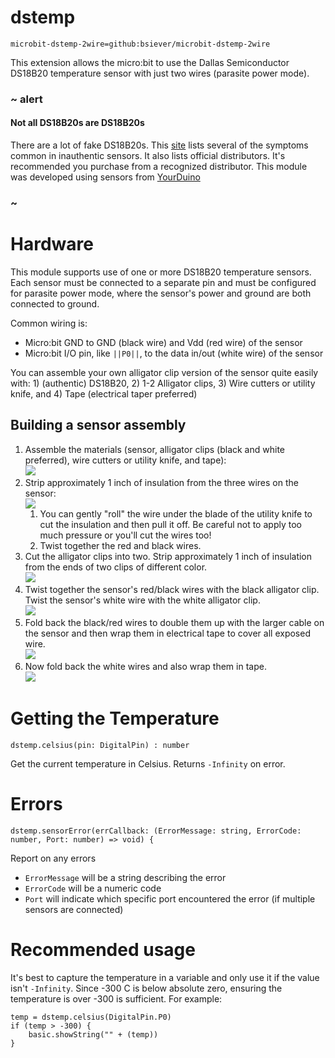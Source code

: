 # dstemp

```package
microbit-dstemp-2wire=github:bsiever/microbit-dstemp-2wire
```

This extension allows the micro:bit to use the Dallas Semiconductor DS18B20 temperature sensor with just two wires (parasite power mode).

### ~ alert

#### Not all DS18B20s are DS18B20s

There are a lot of fake DS18B20s.  This [site](https://github.com/cpetrich/counterfeit_DS18B20) lists several of the symptoms common in inauthentic sensors. It also lists official distributors. It's recommended you purchase from a recognized distributor.  This module was developed using sensors from [YourDuino](http://www.yourduino.com/sunshop/index.php?l=product_detail&p=151)

### ~

# Hardware

This module supports use of one or more DS18B20 temperature sensors.  Each sensor must be connected to a separate pin and must be configured for parasite power mode, where the sensor's power and ground are both connected to ground.

Common wiring is:

- Micro:bit GND to GND (black wire) and Vdd (red wire) of the sensor
- Micro:bit I/O pin, like `||P0||`, to the data in/out (white wire) of the sensor

You can assemble your own alligator clip version of the sensor quite easily with: 1) (authentic) DS18B20, 2) 1-2 Alligator clips, 3) Wire cutters or utility knife, and 4) Tape (electrical taper preferred)

## Building a sensor assembly

1. Assemble the materials (sensor, alligator clips (black and white preferred), wire cutters or utility knife, and tape):<br />![](./docs/static/1_Parts.jpg)
2. Strip approximately 1 inch of insulation from the three wires on the sensor:<br />![](./docs/static/2_StripAndTwistSensorWires.jpg)<br /> 
   1. You can gently "roll" the wire under the blade of the utility knife to cut the insulation and then pull it off.  Be careful not to apply too much pressure or you'll cut the wires too!
   2. Twist together the red and black wires.
3. Cut the alligator clips into two. Strip approximately 1 inch of insulation from the ends of two clips of different color.<br />![](./docs/static/3_CutAndStripClips.jpg)
4. Twist together the sensor's red/black wires with the black alligator clip.  Twist the sensor's white wire with the white alligator clip. <br />![](./docs/static/4_TwistClipsAndSensorWires.jpg)
5. Fold back the black/red wires to double them up with the larger cable on the sensor and then wrap them in electrical tape to cover all exposed wire. <br />![](./docs/static/5_FoldBackBlackAndTape.jpg)
6. Now fold back the white wires and also wrap them in tape.<br />![](./docs/static/6_FoldBackWhiteAndTape.jpg)



# Getting the Temperature

```sig
dstemp.celsius(pin: DigitalPin) : number 
```

Get the current temperature in Celsius.  Returns `-Infinity` on error.
# Errors


```sig
dstemp.sensorError(errCallback: (ErrorMessage: string, ErrorCode: number, Port: number) => void) { 
```

Report on any errors

- `ErrorMessage` will be a string describing the error
- `ErrorCode` will be a numeric code
- `Port` will indicate which specific port encountered the error (if multiple sensors are connected)

# Recommended usage

It's best to capture the temperature in a variable and only use it if the value isn't `-Infinity`.  Since -300 C is below absolute zero, ensuring the temperature is over -300 is sufficient.  For example:

```block
temp = dstemp.celsius(DigitalPin.P0)
if (temp > -300) {
    basic.showString("" + (temp))
}
```


<script src="https://makecode.com/gh-pages-embed.js"></script>
<script>makeCodeRender("{{ site.makecode.home_url }}", "{{ site.github.owner_name }}/{{ site.github.repository_name }}");</script>
